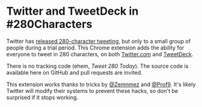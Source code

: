 # Twitter and TweetDeck in #280Characters

Twitter has [released 280-character tweeting](https://blog.twitter.com/official/en_us/topics/product/2017/Giving-you-more-characters-to-express-yourself.html), but only to a small group of people during a trial period. This Chrome extension adds the ability for everyone to tweet in 280 characters, on both [Twitter.com](https://twitter.com/) and [TweetDeck](https://tweetdeck.twitter.com/).

There is no tracking code (ehem, *Tweet 280 Today*). The source code is available here on GitHub and pull requests are invited.

This extension works thanks to tricks by [@Zemnmez](https://twitter.com/Zemnmez/status/912876877391335424) and [@Prof9](https://twitter.com/Prof9/status/912859110776950784). It's likely Twitter will modify their systems to prevent these hacks, so don't be surprised if it stops working.
